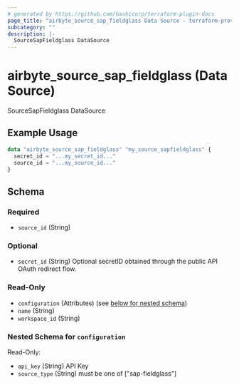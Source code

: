 ```yaml
---
# generated by https://github.com/hashicorp/terraform-plugin-docs
page_title: "airbyte_source_sap_fieldglass Data Source - terraform-provider-airbyte"
subcategory: ""
description: |-
  SourceSapFieldglass DataSource
---
```


# airbyte_source_sap_fieldglass (Data Source)

SourceSapFieldglass DataSource

## Example Usage

```terraform
data "airbyte_source_sap_fieldglass" "my_source_sapfieldglass" {
  secret_id = "...my_secret_id..."
  source_id = "...my_source_id..."
}
```

<!-- schema generated by tfplugindocs -->
## Schema

### Required

- `source_id` (String)

### Optional

- `secret_id` (String) Optional secretID obtained through the public API OAuth redirect flow.

### Read-Only

- `configuration` (Attributes) (see [below for nested schema](#nestedatt--configuration))
- `name` (String)
- `workspace_id` (String)

<a id="nestedatt--configuration"></a>
### Nested Schema for `configuration`

Read-Only:

- `api_key` (String) API Key
- `source_type` (String) must be one of ["sap-fieldglass"]



